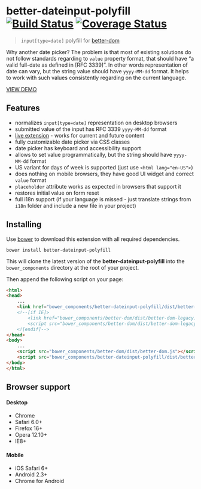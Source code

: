# better-dateinput-polyfill [![Build Status][travis-image]][travis-url] [![Coverage Status][coveralls-image]][coveralls-url]
> `input[type=date]` polyfill for [better-dom](https://github.com/chemerisuk/better-dom)

Why another date picker? The problem is that most of existing solutions do not follow standards regarding to `value` property format, that should have “a valid full-date as defined in [RFC 3339]”. In other words representation of date can vary, but the string value should have `yyyy-MM-dd` format. It helps to work with such values consistently regarding on the current language.

[VIEW DEMO](http://chemerisuk.github.io/better-dateinput-polyfill/)

## Features

* normalizes `input[type=date]` representation on desktop browsers
* submitted value of the input has RFC 3339 `yyyy-MM-dd` format
* [live extension](https://github.com/chemerisuk/better-dom/wiki/Live-extensions) - works for current and future content
* fully customizable date picker via CSS classes
* date picker has keyboard and accessibility support
* allows to set value programmatically, but the string should have `yyyy-MM-dd` format
* US variant for days of week is supported (just use `<html lang="en-US">`)
* does nothing on mobile browsers, they have good UI widget and correct `value` format 
* `placeholder` attribute works as expected in browsers that support it
* restores initial value on form reset
* full i18n support (if your language is missed - just translate strings from `i18n` folder and include a new file in your project)

Installing
----------
Use [bower](http://bower.io/) to download this extension with all required dependencies.

    bower install better-dateinput-polyfill

This will clone the latest version of the __better-dateinput-polyfill__ into the `bower_components` directory at the root of your project.

Then append the following script on your page:

```html
<html>
<head>
    ...
    <link href="bower_components/better-dateinput-polyfill/dist/better-dateinput-polyfill.css" rel="stylesheet"/>
    <!--[if IE]>
        <link href="bower_components/better-dom/dist/better-dom-legacy.htc" rel="htc"/>
        <script src="bower_components/better-dom/dist/better-dom-legacy.js"></script>
    <![endif]-->
</head>
<body>
    ...
    <script src="bower_components/better-dom/dist/better-dom.js"></script>
    <script src="bower_components/better-dateinput-polyfill/dist/better-dateinput-polyfill.js"></script>
</body>
</html>
```

## Browser support
#### Desktop
* Chrome
* Safari 6.0+
* Firefox 16+
* Opera 12.10+
* IE8+

#### Mobile
* iOS Safari 6+
* Android 2.3+
* Chrome for Android

[travis-url]: http://travis-ci.org/chemerisuk/better-dateinput-polyfill
[travis-image]: https://api.travis-ci.org/chemerisuk/better-dateinput-polyfill.png?branch=master

[coveralls-url]: https://coveralls.io/r/chemerisuk/better-dateinput-polyfill
[coveralls-image]: https://coveralls.io/repos/chemerisuk/better-dateinput-polyfill/badge.png?branch=master

